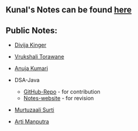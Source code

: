 ## Kunal's Notes can be found [here](https://github.com/kunal-kushwaha/DSA-Bootcamp-Java/tree/main/lectures)

## Public Notes:
- [Divija Kinger](https://github.com/divijakinger/DSA_Java)
- [Vrukshali Torawane](https://github.com/Vrukshali-26/DSA)
- [Anuja Kumari](https://github.com/Anujakumari/DSA)

- DSA-Java
  - [GitHub-Repo](https://github.com/Utkarsh1504/DSA-Java) - for contribution
  - [Notes-website](https://utkarsh1504.github.io/DSA-Java/) - for revision
- [Murtuzaali Surti](https://github.com/murtuzaalisurti/DSA-notes)
- [Arti Manputra](https://github.com/artimanputra/DSA-Notes)
